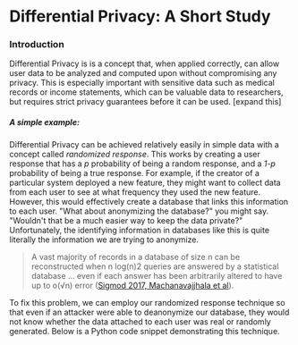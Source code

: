 # Differential Privacy: A Short Study

### Introduction

Differential Privacy is is a concept that, when applied correctly, can allow user data to be analyzed and computed upon without compromising any privacy. This is especially important with sensitive data such as medical records or income statements, which can be valuable data to researchers, but requires strict privacy guarantees before it can be used.
[expand this]

##### A simple example:

Differential Privacy can be achieved relatively easily in simple data with a concept called *randomized response*. This works by creating a user response that has a *p* probability of being a random response, and a *1-p* probability of being a true response. For example, if the creator of a particular system deployed a new feature, they might want to collect data from each user to see at what frequency they used the new feature. However, this would effectively create a database that links this information to each user. "What about anonymizing the database?" you might say. "Wouldn't that be a much easier way to keep the data private?" Unfortunately, the identifying information in databases like this is quite literally the information we are trying to anonymize.

>  A vast majority of records in a database of size n can be reconstructed when n log(n)2 queries are answered by a statistical database ... even if each answer has been arbitrarily altered to have up to o(√n) error ([Sigmod 2017, Machanavajjhala et al](http://sigmod2017.org/wp-content/uploads/2017/03/04-Differential-Privacy-in-the-wild-1.pdf)).

To fix this problem, we can employ our randomized response technique so that even if an attacker were able to deanonymize our database, they would not know whether the data attached to each user was real or randomly generated. Below is a Python code snippet demonstrating this technique.
